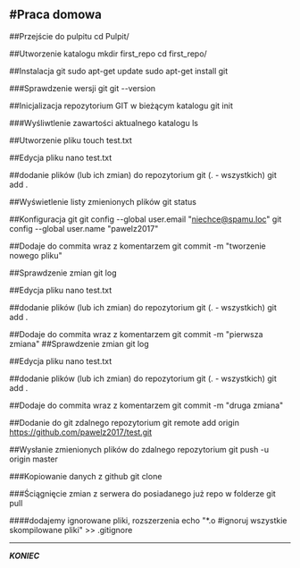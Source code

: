 #Praca domowa
---

##Przejście do pulpitu
cd Pulpit/

##Utworzenie katalogu
mkdir first_repo
cd first_repo/

##Instalacja git
sudo apt-get update
sudo apt-get install git

###Sprawdzenie wersji git
git --version

##Inicjalizacja repozytorium GIT w bieżącym katalogu
git init

###Wyśliwtlenie zawartości aktualnego katalogu
ls

##Utworzenie pliku
touch test.txt

##Edycja pliku
nano test.txt

##dodanie plików (lub ich zmian) do repozytorium git (. - wszystkich)
git add .

##Wyświetlenie listy zmienionych plików
git status

##Konfiguracja git
git config --global user.email "niechce@spamu.loc"
git config --global user.name "pawelz2017"


##Dodaje do commita wraz z komentarzem
git commit -m "tworzenie nowego pliku"


##Sprawdzenie zmian
git log

##Edycja pliku
nano test.txt

##dodanie plików (lub ich zmian) do repozytorium git (. - wszystkich)
git add .

##Dodaje do commita wraz z komentarzem
git commit -m "pierwsza zmiana"
##Sprawdzenie zmian
git log

##Edycja pliku
nano test.txt

##dodanie plików (lub ich zmian) do repozytorium git (. - wszystkich)
git add .

##Dodaje do commita wraz z komentarzem
git commit -m "druga zmiana"


##Dodanie do git zdalnego repozytorium
git remote add origin https://github.com/pawelz2017/test.git

##Wysłanie zmienionych plików do zdalnego repozytorium
git push -u origin master

###Kopiowanie danych z github
git clone

###Ściągnięcie zmian z serwera do posiadanego już repo w folderze
git pull

####dodajemy ignorowane pliki, rozszerzenia
echo "*.o     #ignoruj wszystkie skompilowane pliki" >> .gitignore

---
___KONIEC___